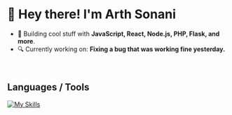 # **👋 Hey there! I'm Arth Sonani**  
- 🚀 Building cool stuff with **JavaScript, React, Node.js, PHP, Flask, and more**.  
- 🔍 Currently working on: **Fixing a bug that was working fine yesterday.**  
<br>

## Languages / Tools
<!-- <img height="25px" src="https://github.com/user-attachments/assets/ac26f7eb-e133-4343-8afb-cb0cd2fda676" /> -->

[![My Skills](https://skillicons.dev/icons?i=python,java,js,react,nodejs,express,flask,mysql,mongodb,postgres,redis,sqlite,firebase,docker,aws,git,postman,html,css,php,c&theme=dark)](https://skillicons.dev)
 

<!-- <details open>
<summary>
<h3>
  Statistics </h3>
</summary> -->

<!-- <a href="https://github.com/DenverCoder1/github-readme-streak-stats"><img alt="Arth's Streak Stats" src="https://github-readme-streak-stats-eight.vercel.app/?user=arthsonani&theme=highcontrast&date_format=j%20M%5B%20Y%5D&card_width=470&background=transparent" height="150px"/></a><img alt="Arth's Github Stats" src="https://github-readme-stats-main-puce.vercel.app/api?username=arthsonani&show_icons=true&theme=dark&bg_color=00000000" height="150px"/><img alt="Arth's Top Languages" src="https://github-readme-stats-main-puce.vercel.app/api/top-langs/?username=arthsonani&layout=compact&theme=dark&exclude_repo=github-readme-stats&bg_color=00000000&size_weight=0.5&count_weight=0.5&langs_count=6" height="150px"/></a> -->
  
<!-- <img alt="Arth's Profile Summary!" src="https://github-profile-summary-cards.vercel.app/api/cards/profile-details?username=arthsonani&theme=transparent" height="190px"/><img src="https://github-profile-summary-cards.vercel.app/api/cards/productive-time?username=arthsonani&theme=transparent&utcOffset=5.3" height="200px">
 </details>
<details>
<summary>
<h3> 
  Trophies </h3>
</summary>
<img alt="Arth's Trophies" src="https://github-profile-trophy.vercel.app/?username=arthsonani&theme=darkhub&column=9&no-frame=true&no-bg=true" />
</details>

<details>
<summary>
    
<h3>
  Contributions </h3>
</summary>
  
![](https://github-readme-activity-graph.vercel.app/graph?username=arthsonani&bg_color=transparent&line=00BBFF&point=fff&area=true&area_color=00bbff&title_color=fff&color=00bbff)

</details> -->
